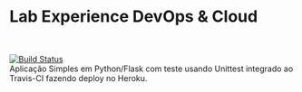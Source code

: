 # <h1> Lab Experience DevOps & Cloud </h1><br>
[![Build Status](https://travis-ci.com/andradesampaio/devopslab.svg?branch=main)](https://travis-ci.com/andradesampaio/devopslab)<br>
Aplicação Simples em  Python/Flask com teste usando Unittest integrado ao Travis-CI fazendo deploy no Heroku.</b>
